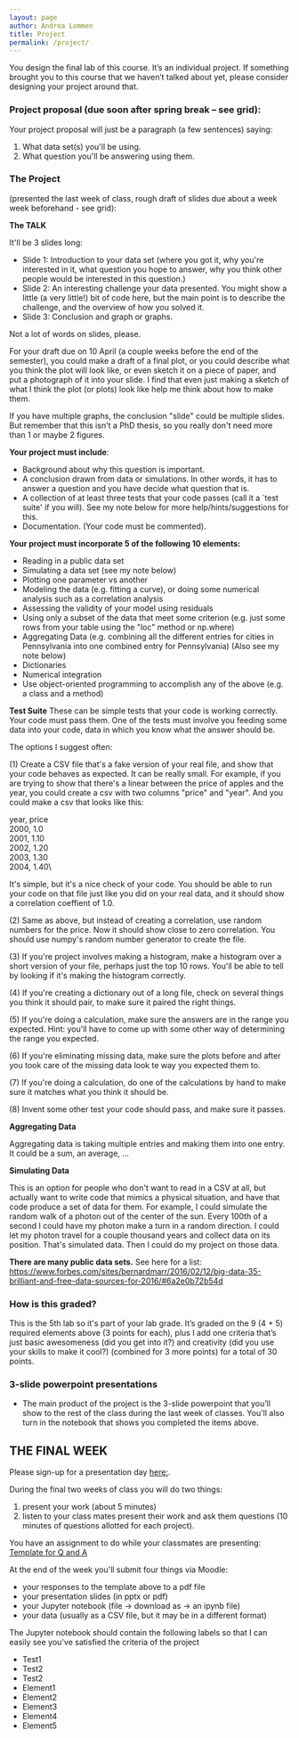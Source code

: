 ```yaml
---
layout: page
author: Andrea Lommen
title: Project 
permalink: /project/
---
```


You design the final lab of this course.  It’s an individual project. If something brought you to this course that we haven’t talked about yet, please consider designing your project around that.

### Project proposal (due soon after spring break – see grid):
Your project proposal will just be a paragraph (a few sentences) saying:
1) What data set(s) you'll be using.
2) What question you'll be answering using them.

### The Project 
(presented the last week of class, rough draft of slides due about a week 
week beforehand - see grid):

**The TALK**

It'll be 3 slides long:
* Slide 1: Introduction to your data set (where you got it, why you're interested in it, what question you hope to answer, why you think other people would be interested in this question.)
* Slide 2: An interesting challenge your data presented. You might show a little (a very little!) bit of code here, but the main point is to describe the challenge, and the overview of how you solved it.
* Slide 3: Conclusion and graph or graphs.

Not a lot of words on slides, please. 

For your draft due on 10 April (a couple weeks before the end of the semester), you could make a draft of a final plot, or you could describe what you think the plot will look like, or even sketch it on a piece of paper, and put a photograph of it into your slide.
I find that even just making a sketch of what I think the plot (or plots) look like help me think about how to make them.

If you have multiple graphs, the conclusion "slide" could be multiple slides.  But remember that this isn't a PhD thesis, so you really don't need more than 1 or maybe 2 figures.


**Your project must include**:
*	Background about why this question is important.
*	A conclusion drawn from data or simulations.  In other words, it has to answer a question and you have decide what question that is.
*	A collection of at least three tests that your code passes (call it a `test suite' if you will). See my note below for more help/hints/suggestions for this.  
*	Documentation. (Your code must be commented).

**Your project must incorporate 5 of the following 10 elements:**
*	Reading in a public data set 
*	Simulating a data set (see my note below)
*	Plotting one parameter vs another 
*	Modeling the data (e.g. fitting a curve), or doing some numerical analysis such as a correlation analysis 
*	Assessing the validity of your model using residuals 
*	Using only a subset of the data that meet some criterion (e.g. just some rows from your table using the "loc" method or np.where)
*	Aggregating Data (e.g. combining all the different entries for cities in Pennsylvania into one combined entry for Pennsylvania) (Also see my note below)
*	Dictionaries
*	Numerical integration
* 	Use object-oriented programming to accomplish any of the above (e.g. a class and a method)

**Test Suite**
These can be simple tests that your code is working correctly.  Your code must pass them.  One of the tests must involve you feeding some data into your code, data in which you know what the answer should be. 

The options I suggest often:

(1) Create a CSV file that's a fake version of your real file, and show that your code behaves as expected. It can be really small.  For example, if you are trying to show that there's a linear between the price of apples and the year, you could create a csv with two columns "price" and "year".  And you could make a csv that looks like this:

year, price\
2000, 1.0\
2001, 1.10\
2002, 1.20\
2003, 1.30\
2004, 1.40\

It's simple, but it's a nice check of your code.  You should be able to run your code on that file just like you did on your real data, and it should show a correlation coeffient of 1.0. 


(2) Same as above, but instead of creating a correlation, use random numbers for the price.  Now it should show close to zero correlation. You should use numpy's random number generator to create the file.

(3) If you're project involves making a histogram, make a histogram over a short version of your file, perhaps just the top 10 rows.  You'll be able to tell by looking if it's making the histogram correctly.

(4) If you're creating a dictionary out of a long file, check on several things you think it should pair, to make sure it paired the right things. 

(5) If you're doing a calculation, make sure the answers are in the range you expected. Hint: you'll have to come up with some other way of determining the range you expected.

(6) If you're eliminating missing data, make sure the plots before and after you took care of the missing data look te way you expected them to.

(7) If you're doing a calculation, do one of the calculations by hand to make sure it matches what you think it should be.

(8) Invent some other test your code should pass, and make sure it passes. 

**Aggregating Data**

Aggregating data is taking multiple entries and making them into one entry.  It could be a sum, an average, ...

**Simulating Data**

This is an option for people who don't want to read in a CSV at all, but actually want to write code that mimics a physical situation, and have that code produce a set of data for them.  For example, I could simulate the random walk of a photon out of the center of the sun.  Every 100th of a second I could have my photon make a turn in a random direction.  I could let my photon travel for a couple thousand years and collect data on its position.  That's simulated data.  Then I could do my project on those data. 

**There are many public data sets.**  See here for a list: https://www.forbes.com/sites/bernardmarr/2016/02/12/big-data-35-brilliant-and-free-data-sources-for-2016/#6a2e0b72b54d

### How is this graded?
This is the 5th lab so it's part of your lab grade. 
It’s graded on the 9 (4 + 5) required elements above (3 points for each), plus I add one criteria that’s just basic awesomeness (did you get into it?) and creativity (did you use your skills to make it cool?) (combined for 3 more points) for a total of 30 points.

### 3-slide powerpoint presentations
*	The main product of the project is the 3-slide powerpoint that you’ll show to the 
rest of the class during the last week of classes.   You'll also turn in the notebook
that shows you completed the items above.

## THE FINAL WEEK

Please sign-up for a presentation day [here:](
https://docs.google.com/spreadsheets/d/1fHfmumgC68f5EPQWtYbUrSy2-SnyMsVxRIW-YTa7VNw/edit#gid=0).

During the final two weeks of class you will do two things:
1) present your work (about 5 minutes)
2) listen to your class mates present their work and ask them questions (10 minutes of questions allotted for
each project).

You have an assignment to do while your classmates are presenting:
[Template for Q and A](https://docs.google.com/document/d/13B8gXVWKjKFlbleTWplkWegASVQh81IayDm8HNuUzMk/edit?usp=sharing)

At the end of the week you'll submit four things via Moodle:
* your responses to the template above to a pdf file 
* your presentation slides (in pptx or pdf)
* your Jupyter notebook (file -> download as -> an ipynb file)
* your data (usually as a CSV file, but it may be in a different format)

The Jupyter notebook should contain the following labels so that I can
easily see you've satisfied the criteria of the project
* Test1
* Test2
* Test2
* Element1
* Element2
* Element3
* Element4
* Element5


